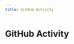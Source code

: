 ```yaml
---
title: GitHub Activity
---
```


<script setup>
import GitHubIntegration from '../.vitepress/theme/components/GitHubIntegration.vue'
</script>

# GitHub Activity

<GitHubIntegration />
